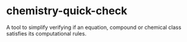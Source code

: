 # chemistry-quick-check
A tool to simplify verifying if an equation, compound or chemical class satisfies its computational rules.
